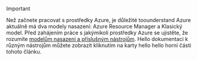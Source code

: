 > [!IMPORTANT]
> Než začnete pracovat s prostředky Azure, je důležité toounderstand Azure aktuálně má dva modely nasazení: Azure Resource Manager a Klasický model. Před zahájením práce s jakýmikoli prostředky Azure se ujistěte, že rozumíte [modelům nasazení a příslušným nástrojům](../articles/azure-classic-rm.md). Hello dokumentaci k různým nástrojům můžete zobrazit kliknutím na karty hello hello horní části tohoto článku.
